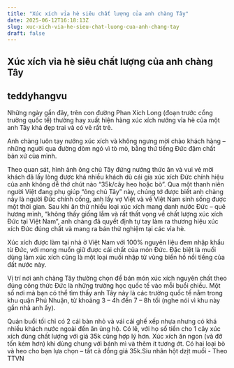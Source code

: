 ```yaml
---
title: "Xúc xích vỉa hè siêu chất lượng của anh chàng Tây"
date: 2025-06-12T16:18:13Z
slug: xuc-xich-via-he-sieu-chat-luong-cua-anh-chang-tay
draft: false
---
```


## Xúc xích vỉa hè siêu chất lượng của anh chàng Tây

## teddyhangvu

Những ngày gần đây, trên con đường Phan Xích Long (đoạn trước cổng trường quốc tế) thường hay xuất hiện hàng xúc xích nướng vỉa hè của một anh Tây khá đẹp trai và có vẻ rất trẻ.

Anh chàng luôn tay nướng xúc xích và không ngưng mời chào khách hàng – những người qua đường  dòm ngó vì tò mò, bằng thứ tiếng Đức đậm chất bản xứ của mình.

​Theo quan sát, hình ảnh ông chủ Tây đứng nướng thức ăn và vui vẻ mời khách đã lấy lòng được khá nhiều khách dù cái gía xúc xích Đức chính hiệu của anh không dễ thở chút nào “35k/cây heo hoặc bò”. Qua một thanh niên người Việt đang phụ giúp “ông chủ Tây” này, chúng tớ được biết anh chàng này là người Đức chính cống, anh lấy vợ Việt và về Việt Nam sinh sống được một thời gian. Sau khi ăn thử nhiều loại xúc xích mang danh nước Đức – quê hương mình, “không thấy giống lắm và rất thất vọng về chất lượng xúc xích Đức tại Việt Nam”, anh chàng đã quyết định tự tay làm ra thương hiệu xúc xích Đức đúng chất và mang ra bán thử nghiệm tại các vỉa hè.










Xúc xích được làm tại nhà ở Việt Nam với 100% nguyên liệu đem nhập khẩu từ Đức, với mong muốn giữ được cái chất của món Đức. Đặc biệt là muối dùng làm xúc xích cũng là một loại muối nhập từ vùng biển hồ nổi tiếng của đất nước này.​







Vị trí nơi anh chàng Tây thường chọn để bán món xúc xích nguyên chất theo đúng công thức Đức là những trường học quốc tế vào mỗi buổi chiều. Một số nơi mà bạn có thể tìm thấy anh Tây này là các trường quốc tế nằm trong khu quận Phú Nhuận, từ khoảng 3 – 4h đến 7 – 8h tối (nghe nói vì khu này gần nhà anh ấy).​











Quán buổi tối chỉ có 2 cái bàn nhỏ và vái cái ghế xếp nhựa nhưng có khá nhiều khách nước ngoài đến ăn ủng hộ. Có lẽ, với họ số tiền cho 1 cây xúc xích đúng chất lượng với giá 35k cũng hợp lý hơn. Xúc xích ăn ngon (và đỡ tốn kém hơn) khi dùng chung với bánh mì và thêm ít tương ớt. Có hai loại bò và heo cho bạn lựa chọn – tất cả đồng giá 35k.​Siu nhân hột dzịt muối - Theo TTVN​​
